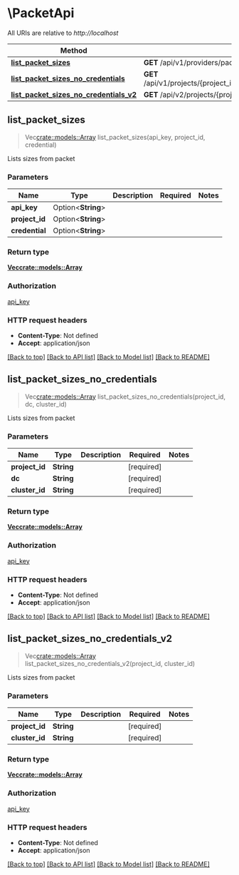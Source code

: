 # \PacketApi

All URIs are relative to *http://localhost*

Method | HTTP request | Description
------------- | ------------- | -------------
[**list_packet_sizes**](PacketApi.md#list_packet_sizes) | **GET** /api/v1/providers/packet/sizes | 
[**list_packet_sizes_no_credentials**](PacketApi.md#list_packet_sizes_no_credentials) | **GET** /api/v1/projects/{project_id}/dc/{dc}/clusters/{cluster_id}/providers/packet/sizes | 
[**list_packet_sizes_no_credentials_v2**](PacketApi.md#list_packet_sizes_no_credentials_v2) | **GET** /api/v2/projects/{project_id}/clusters/{cluster_id}/providers/packet/sizes | 



## list_packet_sizes

> Vec<crate::models::Array> list_packet_sizes(api_key, project_id, credential)


Lists sizes from packet

### Parameters


Name | Type | Description  | Required | Notes
------------- | ------------- | ------------- | ------------- | -------------
**api_key** | Option<**String**> |  |  |
**project_id** | Option<**String**> |  |  |
**credential** | Option<**String**> |  |  |

### Return type

[**Vec<crate::models::Array>**](array.md)

### Authorization

[api_key](../README.md#api_key)

### HTTP request headers

- **Content-Type**: Not defined
- **Accept**: application/json

[[Back to top]](#) [[Back to API list]](../README.md#documentation-for-api-endpoints) [[Back to Model list]](../README.md#documentation-for-models) [[Back to README]](../README.md)


## list_packet_sizes_no_credentials

> Vec<crate::models::Array> list_packet_sizes_no_credentials(project_id, dc, cluster_id)


Lists sizes from packet

### Parameters


Name | Type | Description  | Required | Notes
------------- | ------------- | ------------- | ------------- | -------------
**project_id** | **String** |  | [required] |
**dc** | **String** |  | [required] |
**cluster_id** | **String** |  | [required] |

### Return type

[**Vec<crate::models::Array>**](array.md)

### Authorization

[api_key](../README.md#api_key)

### HTTP request headers

- **Content-Type**: Not defined
- **Accept**: application/json

[[Back to top]](#) [[Back to API list]](../README.md#documentation-for-api-endpoints) [[Back to Model list]](../README.md#documentation-for-models) [[Back to README]](../README.md)


## list_packet_sizes_no_credentials_v2

> Vec<crate::models::Array> list_packet_sizes_no_credentials_v2(project_id, cluster_id)


Lists sizes from packet

### Parameters


Name | Type | Description  | Required | Notes
------------- | ------------- | ------------- | ------------- | -------------
**project_id** | **String** |  | [required] |
**cluster_id** | **String** |  | [required] |

### Return type

[**Vec<crate::models::Array>**](array.md)

### Authorization

[api_key](../README.md#api_key)

### HTTP request headers

- **Content-Type**: Not defined
- **Accept**: application/json

[[Back to top]](#) [[Back to API list]](../README.md#documentation-for-api-endpoints) [[Back to Model list]](../README.md#documentation-for-models) [[Back to README]](../README.md)

